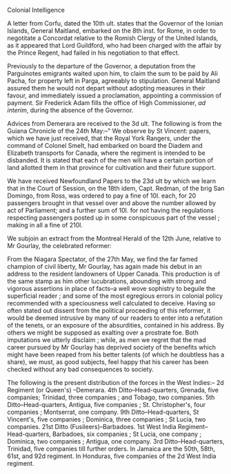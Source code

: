 Colonial IntelligenceA letter from Corfu, dated the 10th ult. states that the Governor of the
                    Ionian Islands, General Maitland, embarked on the 8th inst. for
                    Rome, in order to negotitate a Concordat relative to the Romish Clergy
                    of the United Islands, as it appeared that Lord Guildford,
                    who had been charged with the affair by the Prince Regent, had failed in
                    his negotiation to that effect.Previously to the departure of the Governor, a deputation from
                    the Parguinotes emigrants waited upon him, to claim the sum to be paid by
                    Ali Pacha, for property left in Parga, agreeably to stipulation. General Maitland assured them he would not depart without adopting measures in their favour, and immediately issued a proclamation, appointing a commission of
                    payment. Sir Frederick Adam fills the office of High Commissioner, *ad interim*, during the absence of the Governor.Advices from Demerara are received to the 3d ult. The following is from the
                    Guiana Chronicle of the 24th May:–" We observe by St Vincent:
                    papers, which we have just received, that the Royal York Rangers, under the command of Colonel Smelt, had embarked on
                    board the Diadem and Elizabeth transports for Canada, where the regiment is
                    intended to be disbanded. It is stated that each of the men will
                    have a certain portion of land allotted them in that province for
                    cultivation and their future support.We have received Newfoundland Papers to the 23d ult by which we learn that
                    in the Court of Session, on the 18th idem, Capt. Redman, of the brig San
                        Domingo, from Ross, was ordered to pay a fine of 10l.
                    each, for 20 passengers brought in that vessel over and above the
                    number allowed by act of Parliament; and a further sum of 10l. for not
                    having the regulations respecting passengers posted up in some
                    conspicuous part of the vessel ; making in all a fine of 210l.We subjoin an extract from the Montreal Herald of the 12th June, relative to
                    Mr Gourlay, the celebrated reformer:From the Niagara Spectator, of the 27th May, we find the far famed champion
                    of civil liberty, Mr Gourlay, has again made his debut in an address to
                    the resident landowners of Upper Canada. This production is
                    of the same stamp as him other lucubrations, abounding with strong and
                    vigorous assertions in place of facts–a well wove sophistry to
                    beguile the superficial reader ; and some of the most egregious
                    errors in colonial policy recommended with a speciousness well
                    calculated to deceive. Having so often stated out dissent
                    from the political proceeding of this reformer, it would be deemed
                    intrusive by many of our readers to enter into a refutation of the tenets,
                    or an exposure of the absurdities, contained in his address. By others
                    we might be supposed as exalting over a prostrate foe. Both
                    imputations we utterly disclaim ; while, as men we regret that the mad
                    career pursued by Mr Gourlay has deprived society of the benefits which
                    might have been reaped from his better talents (of which he doubtless
                    has a share), we must, as good subjects, feel happy that his career
                    has been checked without any bad consequences to society.The following is the present distribution of the forces in the
                    West Indies:– 2d Regiment (or Queen's) –Demerara. 4th
                    Ditto–Head-quarters, Grenada, five companies; Trinidad, three
                    companies ; and Tobago, two companies. 5th
                    Ditto–Head-quarters, Antigua, five companies ; St. Christopher's,
                    four companies ; Montserrat, one company. 9th
                    Ditto–Head-quarters, St Vincent's, five companies ;
                    Dominica, three companies ; St Lucia, two companies. 21st
                    Ditto (Fusileers)–Barbadoes. 1st West India
                    Regiment–Head-quarters, Barbadoes, six companies ; St
                    Lucia, one company ; Dominica, two companies ; Antigua, one
                    company. 3rd Ditto–Head-quarters, Trinidad, five companies till
                    further orders. In Jamaica are the 50th, 58th, 61st, and 92d regiment. In Honduras, five companies of the 2d West India
                    regiment.